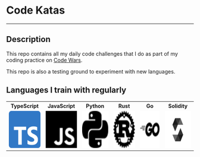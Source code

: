 # Code Katas

---

## Description

This repo contains all my daily code challenges that I do as part of my coding practice on [Code Wars](https://www.codewars.com/).

This repo is also a testing ground to experiment with new languages.

## Languages I train with regularly

<table>
  <tr>
    <th>TypeScript</th>
    <th>JavaScript</th>
    <th>Python</th>
    <th>Rust</th>
    <th>Go</th>
    <th>Solidity</th>
  </tr>
  <tr>
    <td><img src="readme_assets/ts.png" alt="Typescript" width="100" height="100"/></td>
    <td><img src="readme_assets/js.svg" alt="JavaScript" width="100" height="100"/></td>
    <td><img src="readme_assets/python.svg" alt="Python" width="100" height="100"/></td>
    <td><img src="readme_assets/rust.svg" alt="Rust" width="100" height="100"/></td>
    <td><img src="readme_assets/go.svg" alt="Go" width="100" height="100"/></td>
    <td><img src="readme_assets/solidity.svg" alt="Solidity" width="100" height="100"/></td>
  </tr>
</table>
